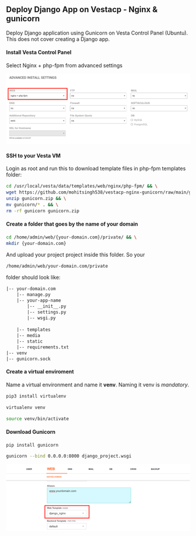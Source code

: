 
## Deploy Django App on Vestacp - Nginx & gunicorn


Deploy Django application using Gunicorn on Vesta Control Panel (Ubuntu).  This does not cover creating a Django app.

#### Install Vesta Control Panel
Select Nginx + php-fpm from advanced settings

![Vesta Advanced Settings](https://github.com/mohitsingh538/vestacp-nginx-gunicorn/blob/main/images/vesta_home-page.png)

#### SSH to your Vesta VM
Login as root and run this to download template files in php-fpm templates folder:
```bash
cd /usr/local/vesta/data/templates/web/nginx/php-fpm/ && \
wget https://github.com/mohitsingh538/vestacp-nginx-gunicorn/raw/main/gunicorn.zip
unzip gunicorn.zip && \
mv gunicorn/* . && \
rm -rf gunicorn gunicorn.zip
```
#### Create a folder that goes by the name of your domain
```bash
cd /home/admin/web/{your-domain.com}/private/ && \
mkdir {your-domain.com}
```
And upload your project project inside this folder. So your 
```bash
/home/admin/web/your-domain.com/private
``` 
folder should look like:
```
|-- your-domain.com
    |-- manage.py
    |-- your-app-name
	    |-- __init__.py
	    |-- settings.py
	    |-- wsgi.py
	    
    |-- templates
    |-- media
    |-- static
    |-- requirements.txt
|-- venv
|-- gunicorn.sock
```

#### Create a virtual enviroment
Name a virtual environment and name it **venv**. Naming it venv is *mandatory*.
```bash
pip3 install virtualenv
```
```bash
virtualenv venv
```
```bash
source venv/bin/activate
```

#### Download Gunicorn

```bash
pip install gunicorn
```
```bash
gunicorn --bind 0.0.0.0:8000 django_project.wsgi
```

![Vesta CP Template](https://github.com/mohitsingh538/vestacp-nginx-gunicorn/raw/main/images/vesta-template.png)
